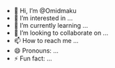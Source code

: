 - 👋 Hi, I’m @Omidmaku
- 👀 I’m interested in ...
- 🌱 I’m currently learning ...
- 💞️ I’m looking to collaborate on ...
- 📫 How to reach me ...
- 😄 Pronouns: ...
- ⚡ Fun fact: ...

<!---
Omidmaku/Omidmaku is a ✨ special ✨ repository because its `README.md` (this file) appears on your GitHub profile.
You can click the Preview link to take a look at your changes.
--->
